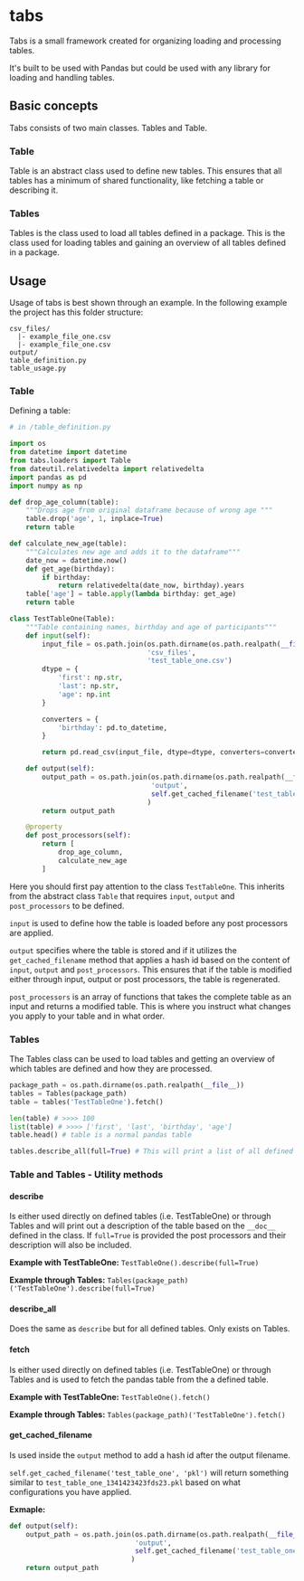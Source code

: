 # tabs

Tabs is a small framework created for organizing loading and processing
tables.

It's built to be used with Pandas but could be used with any library for loading
and handling tables.

## Basic concepts

Tabs consists of two main classes. Tables and Table.

### Table

Table is an abstract class used to define new tables. This ensures that all
tables has a minimum of shared functionality, like fetching a table or
describing it.

### Tables

Tables is the class used to load all tables defined in a package. This is the
class used for loading tables and gaining an overview of all tables defined in a
package.

## Usage

Usage of tabs is best shown through an example. In the following example the
project has this folder structure:

```
csv_files/
  |- example_file_one.csv
  |- example_file_one.csv
output/
table_definition.py
table_usage.py
```

### Table
Defining a table:

```python
# in /table_definition.py

import os
from datetime import datetime
from tabs.loaders import Table
from dateutil.relativedelta import relativedelta
import pandas as pd
import numpy as np

def drop_age_column(table):
    """Drops age from original dataframe because of wrong age """
    table.drop('age', 1, inplace=True)
    return table

def calculate_new_age(table):
    """Calculates new age and adds it to the dataframe"""
    date_now = datetime.now()
    def get_age(birthday):
        if birthday:
            return relativedelta(date_now, birthday).years
    table['age'] = table.apply(lambda birthday: get_age)
    return table

class TestTableOne(Table):
    """Table containing names, birthday and age of participants"""
    def input(self):
        input_file = os.path.join(os.path.dirname(os.path.realpath(__file__)),
                                  'csv_files',
                                  'test_table_one.csv')
        dtype = {
            'first': np.str,
            'last': np.str,
            'age': np.int
        }

        converters = {
            'birthday': pd.to_datetime,
        }

        return pd.read_csv(input_file, dtype=dtype, converters=converters)

    def output(self):
        output_path = os.path.join(os.path.dirname(os.path.realpath(__file__)),
                                   'output',
                                   self.get_cached_filename('test_table_one', 'pkl')
                                  )
        return output_path

    @property
    def post_processors(self):
        return [
            drop_age_column,
            calculate_new_age
        ]
```

Here you should first pay attention to the class `TestTableOne`. This inherits
from the abstract class `Table` that requires `input`, `output` and
`post_processors` to be defined.

`input` is used to define how the table is loaded before any post processors are
applied.

`output` specifies where the table is stored and if it utilizes the
`get_cached_filename` method that applies a hash id based on  the content of
`input`, `output` and `post_processors`. This ensures that if the table is
modified either through input, output or post processors, the table is
regenerated.

`post_processors` is an array of functions that takes the complete table as an
input and returns a modified table. This is where you instruct what changes you
apply to your table and in what order.

### Tables

The Tables class can be used to load tables and getting an overview of which
tables are defined and how they are processed.

```python
package_path = os.path.dirname(os.path.realpath(__file__))
tables = Tables(package_path)
table = tables('TestTableOne').fetch()

len(table) # >>>> 100
list(table) # >>>> ['first', 'last', 'birthday', 'age']
table.head() # table is a normal pandas table

tables.describe_all(full=True) # This will print a list of all defined tables and their post porcessors.
```

### Table and Tables - Utility methods

#### describe

Is either used directly on defined tables (i.e. TestTableOne) or through Tables
and will print out a description of the table based on the `__doc__` defined in
the class. If `full=True` is provided the post processors and their description
will also be included.

**Example with TestTableOne:**
`TestTableOne().describe(full=True)`

**Example through Tables:**
`Tables(package_path)('TestTableOne').describe(full=True)`

#### describe_all

Does the same as `describe` but for all defined tables. Only exists on Tables.

#### fetch

Is either used directly on defined tables (i.e. TestTableOne) or through Tables
and is used to fetch the pandas table from the a defined table.

**Example with TestTableOne:**
`TestTableOne().fetch()`

**Example through Tables:**
`Tables(package_path)('TestTableOne').fetch()`

#### get_cached_filename

Is used inside the `output` method to add a hash id after the output filename.

`self.get_cached_filename('test_table_one', 'pkl')` will return something
similar to `test_table_one_1341423423fds23.pkl` based on what configurations
you have applied.

**Exmaple:**

```python
def output(self):
    output_path = os.path.join(os.path.dirname(os.path.realpath(__file__)),
                               'output',
                               self.get_cached_filename('test_table_one', 'pkl')
                              )
    return output_path
```
